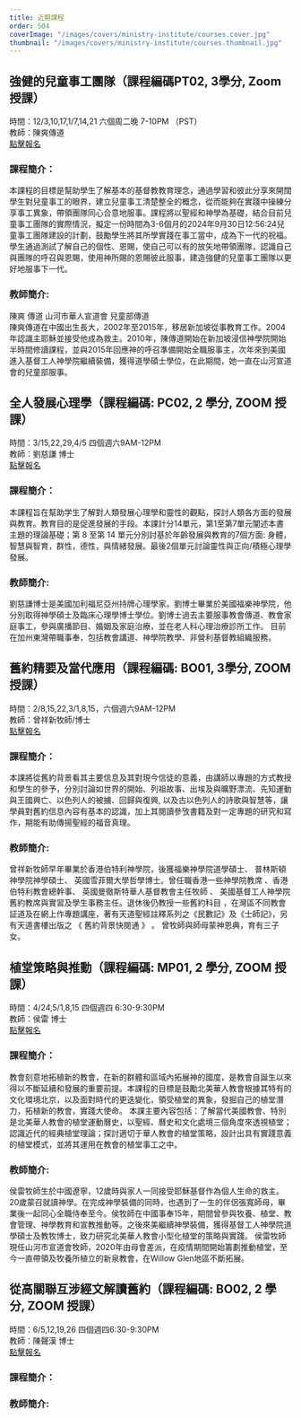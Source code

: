 ```yaml
---
title: 近期課程
order: 504
coverImage: "/images/covers/ministry-institute/courses.cover.jpg"
thumbnail: "/images/covers/ministry-institute/courses.thumbnail.jpg"
---
```

## 強健的兒童事工團隊（課程編碼PT02, 3學分, Zoom授課）
時間：12/3,10,17,1/7,14,21 六個周二晚 7-10PM （PST）\
教師：陳爽傳道\
[點擊報名](https://form.jotform.com/241285235571153)

### 課程簡介：
本課程的目標是幫助學生了解基本的基督教教育理念，通過學習和彼此分享來開闊學生對兒童事工的眼界，建立兒童事工清楚整全的概念，從而能夠在實踐中操練分享事工異象，帶領團隊同心合意地服事。課程將以聖經和神學為基礎，結合目前兒童事工團隊的實際情況，擬定一份時間為3-6個月的2024年9月30日12:56:24兒童事工團隊建設的計劃，鼓勵學生將其所學實踐在事工當中，成為下一代的祝福。學生通過測試了解自己的個性、恩賜，使自己可以有的放矢地帶領團隊，認識自己與團隊的呼召與恩賜，使用神所賜的恩賜彼此服事，建造強健的兒童事工團隊以更好地服事下一代。
### 教師簡介:
陳爽 傳道 山河市華人宣道會 兒童部傳道\
陳爽傳道在中國出生長大，2002年至2015年，移居新加坡從事教育工作。2004年認識主耶穌並接受他成為救主。2010年，陳傳道開始在新加坡浸信神學院開始半時間修讀課程，並與2015年回應神的呼召準備開始全職服事主，次年來到美國進入基督工人神學院繼續裝備，獲得道學碩士學位，在此期間，她一直在山河宣道會的兒童部服事。
</br>

## 全人發展心理學（課程編碼: PC02, 2 學分, ZOOM 授課）
時間：3/15,22,29,4/5 四個週六9AM-12PM\
教師：劉慈謙 博士\
[點擊報名](https://form.jotform.com/232775455948169)

### 課程簡介：
本課程旨在幫助学生了解對人類發展心理學和靈性的觀點，探討人類各方面的發展與教育。教育目的是促進發展的手段。本課計分14單元，第1至第7單元闡述本書主題的理論基礎；第 8 至第 14 單元分別討基於年齡發展與教育的7個方面: 身體，智慧與智育，群性，德性，與情緒發展。最後2個單元討論靈性與正向/積極心理學發展。 
### 教師簡介:
劉慈謙博士是美國加利福尼亞州持牌心理學家。劉博士畢業於美國福樂神學院，他分別取得神學碩士及臨床心理學博士學位。劉博士過去主要服事教會傳道、教會家庭事工，參與廣播節目、婚姻及家庭治療，並在老人科心理治療診所工作。 目前在加州東灣帶職事奉，包括教會講道、神學院教學、非營利基督教組織服務。
</br>

## 舊約精要及當代應用（課程編碼: BO01, 3學分, ZOOM 授課）
時間：2/8,15,22,3/1,8,15，六個週六9AM-12PM\
教師：曾祥新牧師/博士\
[點擊報名](https://form.jotform.com/242686550259162)

### 課程簡介：
本課將從舊約背景看其主要信息及其對現今信徒的意義，由講師以專題的方式教授和學生的參予，分別討論如世界的開始、列祖故事、出埃及與曠野漂流、先知運動與王國興亡、以色列人的被擄、回歸與復興, 以及古以色列人的詩歌與智慧等，讓學員對舊約信息內容有基本的認識，加上其閱讀參攷書籍及對一定專題的研究和寫作，期能有助傳揚聖經的福音真理。
### 教師簡介:
曾祥新牧師早年畢業於香港伯特利神學院，後獲福樂神學院道學碩士、 普林斯頓神學院神學碩士、 英國雪菲爾大學哲學博士。曾任職香港一些神學院教席 、香港伯特利教會總幹事、 英國曼徹斯特華人基督教會主任牧師 、 美國基督工人神學院舊約教席與實習及學生事務主任。退休後仍教授一些舊約科目 ，在灣區不同教會証道及在網上作專題講座，著有天道聖經註釋系列之《民數記》及《士師記》，另有天道書樓出版之 《 舊約背景快閱通 》 。 曾牧師與師母蒙神恩典，育有三子女。
</br>

## 植堂策略與推動（課程編碼: MP01, 2 學分, ZOOM 授課）
時間：4/24,5/1,8,15	四個週四 6:30-9:30PM\
教師：侯雷 博士\
[點擊報名](https://form.jotform.com/242686843106158)

### 課程簡介：
教會刻意地拓植新的教會，在新的群體和區域內拓展神的國度，是教會自誕生以來得以不斷延續和發展的重要前提。本課程的目標是鼓勵北美華人教會根據其特有的文化環境北京，以及面對時代的更迭變化，領受植堂的異象，發掘自己的植堂潛力，拓植新的教會，實踐大使命。
本課主要內容包括：了解當代美國教會、特別是北美華人教會的植堂運動曆史，以聖經、曆史和文化處境三個角度來透視植堂；認識近代的經典植堂理論；探討適切于華人教會的植堂策略，設計出具有實踐意義的植堂模式，並將其運用在教會的植堂事工之中。
### 教師簡介:
侯雷牧師生於中國遼寧，12歲時與家人一同接受耶穌基督作為個人生命的救主。20歲蒙召就讀神學。在完成神學裝備的同時，也遇到了一生的伴侶張寬師母，畢業後一起同心全職侍奉至今。侯牧師在中國事奉15年，期間曾參與牧養、植堂、教會管理、神學教育和宣教推動等。之後來美繼續神學裝備，獲得基督工人神學院道學碩士及教牧博士，致力研究北美華人教會小型化植堂的策略與實踐。
侯雷牧師現任山河市宣道會牧師，2020年由母會差派，在疫情期間開始籌劃推動植堂，至今一直帶領及牧養所植立的新泉教會，在Willow Glen地區不斷拓展。
</br>

## 從高關聯互涉經文解讀舊約（課程編碼: BO02, 2 學分, ZOOM 授課）
時間：6/5,12,19,26	四個週四6:30-9:30PM\
教師：陳聲漢 博士\
[點擊報名](https://form.jotform.com/242687214691160)

### 課程簡介：

### 教師簡介:

</br>